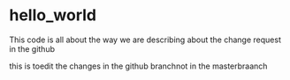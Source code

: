 # hello_world
This code is all about the way we are describing about the change request in the github

this is toedit the changes in the github branchnot in the masterbraanch
